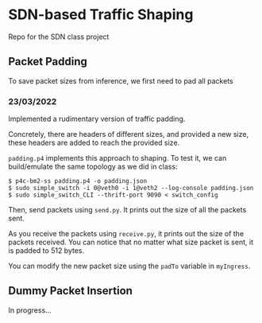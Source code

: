 # SDN-based Traffic Shaping
Repo for the SDN class project
## Packet Padding
To save packet sizes from inference, we first need to pad all packets
### 23/03/2022
Implemented a rudimentary version of traffic padding.

Concretely, there are headers of different sizes, and provided a new size, these headers are added to reach the provided size. 

`padding.p4` implements this approach to shaping. To test it, we can build/emulate the same topology as we did in class:

```
$ p4c-bm2-ss padding.p4 -o padding.json
$ sudo simple_switch -i 0@veth0 -i 1@veth2 --log-console padding.json
$ sudo simple_switch_CLI --thrift-port 9090 < switch_config
```
Then, send packets using `send.py`. It prints out the size of all the packets sent.

As you receive the packets using `receive.py`, it prints out the size of the packets received. You can notice that no matter what size packet is sent, it is padded to 512 bytes. 

You can modify the new packet size using the `padTo` variable in `myIngress`.

## Dummy Packet Insertion

In progress...

